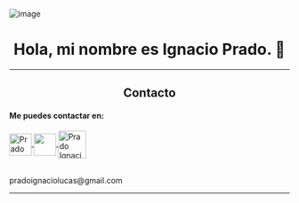 ![image](https://github.com/ILPrado/ILPrado/assets/111069351/429cb633-1264-4490-a92a-99ed5b85520d)

<h1 align="center"> Hola, mi nombre es Ignacio Prado. 👋 </h1>
<hr/>
<h2 align="center"> Contacto </h2>

<h4>  Me puedes contactar en: </h4>

<div>
    <a href="https://www.linkedin.com/in/ignacio-prado-5ab9ba225/">
      <img align="center" src="https://www.vectorlogo.zone/logos/linkedin/linkedin-icon.svg" alt="Prado Ignacio LinkedIn Profile" height="40" width="40" />
      </a>
    <a href="https://api.whatsapp.com/send/?phone=3516368647&text&app_absent=0" target="_blank">
        <img align="center" src="https://www.vectorlogo.zone/logos/whatsapp/whatsapp-tile.svg" alt="" height="40" width="40" />
    </a>
    <a href="mailto:pradoignaciolucas@gmail.com">
     <img align="center" src="https://www.vectorlogo.zone/logos/gmail/gmail-icon.svg" alt="Prado Ignacio Gmail" height="50" width="50" />
     </a>
<div/>
<br/>
<p><label>pradoignaciolucas@gmail.com</label></p>
    
<hr/>
  
